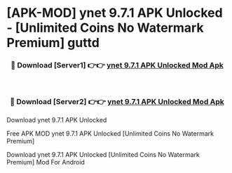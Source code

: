 # [APK-MOD] ynet 9.7.1 APK Unlocked - [Unlimited Coins No Watermark Premium] guttd



<div align="center">
<h3>🔴 Download [Server1] 👉👉 <a href="https://momento.my/?title=ynet_9.7.1_APK_Unlocked">ynet 9.7.1 APK Unlocked Mod Apk</a></h3><br>

<h3>🔴 Download [Server2] 👉👉 <a href="https://momento.my/?title=ynet_9.7.1_APK_Unlocked">ynet 9.7.1 APK Unlocked Mod Apk</a></h3>
</div>



Download ynet 9.7.1 APK Unlocked 

Free APK MOD ynet 9.7.1 APK Unlocked [Unlimited Coins No Watermark Premium]

Download ynet 9.7.1 APK Unlocked [Unlimited Coins No Watermark Premium] Mod For Android
